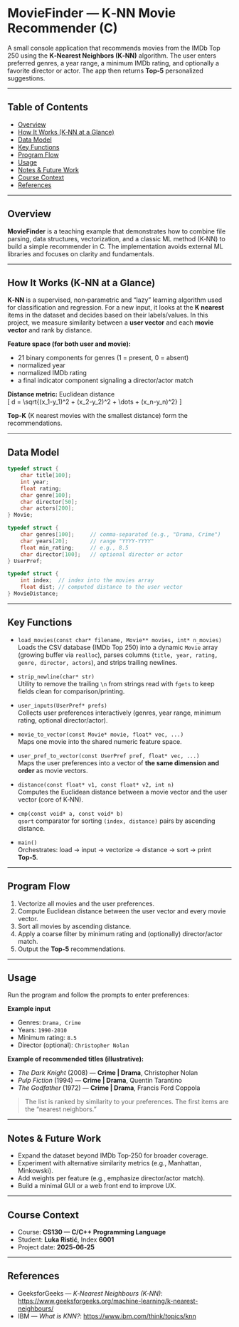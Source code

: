 # MovieFinder — K‑NN Movie Recommender (C)

A small console application that recommends movies from the IMDb Top 250 using the **K‑Nearest Neighbors (K‑NN)** algorithm. The user enters preferred genres, a year range, a minimum IMDb rating, and optionally a favorite director or actor. The app then returns **Top‑5** personalized suggestions.  

---

## Table of Contents
- [Overview](#overview)
- [How It Works (K‑NN at a Glance)](#how-it-works-k-nn-at-a-glance)
- [Data Model](#data-model)
- [Key Functions](#key-functions)
- [Program Flow](#program-flow)
- [Usage](#usage)
- [Notes & Future Work](#notes--future-work)
- [Course Context](#course-context)
- [References](#references)

---

## Overview

**MovieFinder** is a teaching example that demonstrates how to combine file parsing, data structures, vectorization, and a classic ML method (K‑NN) to build a simple recommender in C. The implementation avoids external ML libraries and focuses on clarity and fundamentals.

---

## How It Works (K‑NN at a Glance)

**K‑NN** is a supervised, non‑parametric and “lazy” learning algorithm used for classification and regression. For a new input, it looks at the **K nearest** items in the dataset and decides based on their labels/values. In this project, we measure similarity between a **user vector** and each **movie vector** and rank by distance.

**Feature space (for both user and movie):**
- 21 binary components for genres (1 = present, 0 = absent)  
- normalized year  
- normalized IMDb rating  
- a final indicator component signaling a director/actor match  

**Distance metric:** Euclidean distance  
\[ d = \sqrt{(x_1-y_1)^2 + (x_2-y_2)^2 + \dots + (x_n-y_n)^2} \]

**Top‑K** (K nearest movies with the smallest distance) form the recommendations.

---

## Data Model

```c
typedef struct {
    char title[100];
    int year;
    float rating;
    char genre[100];
    char director[50];
    char actors[200];
} Movie;

typedef struct {
    char genres[100];     // comma-separated (e.g., "Drama, Crime")
    char years[20];       // range "YYYY-YYYY"
    float min_rating;     // e.g., 8.5
    char director[100];   // optional director or actor
} UserPref;

typedef struct {
    int index;  // index into the movies array
    float dist; // computed distance to the user vector
} MovieDistance;
```

---

## Key Functions

- `load_movies(const char* filename, Movie** movies, int* n_movies)`  
  Loads the CSV database (IMDb Top 250) into a dynamic `Movie` array (growing buffer via `realloc`), parses columns (`title, year, rating, genre, director, actors`), and strips trailing newlines.

- `strip_newline(char* str)`  
  Utility to remove the trailing `\n` from strings read with `fgets` to keep fields clean for comparison/printing.

- `user_inputs(UserPref* prefs)`  
  Collects user preferences interactively (genres, year range, minimum rating, optional director/actor).

- `movie_to_vector(const Movie* movie, float* vec, ...)`  
  Maps one movie into the shared numeric feature space.

- `user_pref_to_vector(const UserPref pref, float* vec, ...)`  
  Maps the user preferences into a vector of **the same dimension and order** as movie vectors.

- `distance(const float* v1, const float* v2, int n)`  
  Computes the Euclidean distance between a movie vector and the user vector (core of K‑NN).

- `cmp(const void* a, const void* b)`  
  `qsort` comparator for sorting `(index, distance)` pairs by ascending distance.

- `main()`  
  Orchestrates: load → input → vectorize → distance → sort → print **Top‑5**.

---

## Program Flow

1. Vectorize all movies and the user preferences.  
2. Compute Euclidean distance between the user vector and every movie vector.  
3. Sort all movies by ascending distance.  
4. Apply a coarse filter by minimum rating and (optionally) director/actor match.  
5. Output the **Top‑5** recommendations.

---

## Usage

Run the program and follow the prompts to enter preferences:

**Example input**
- Genres: `Drama, Crime`  
- Years: `1990-2010`  
- Minimum rating: `8.5`  
- Director (optional): `Christopher Nolan`

**Example of recommended titles (illustrative):**
- *The Dark Knight* (2008) — **Crime | Drama**, Christopher Nolan  
- *Pulp Fiction* (1994) — **Crime | Drama**, Quentin Tarantino  
- *The Godfather* (1972) — **Crime | Drama**, Francis Ford Coppola  

> The list is ranked by similarity to your preferences. The first items are the “nearest neighbors.”

---

## Notes & Future Work

- Expand the dataset beyond IMDb Top‑250 for broader coverage.  
- Experiment with alternative similarity metrics (e.g., Manhattan, Minkowski).  
- Add weights per feature (e.g., emphasize director/actor match).  
- Build a minimal GUI or a web front end to improve UX.

---

## Course Context

- Course: **CS130 — C/C++ Programming Language**  
- Student: **Luka Ristić**, Index **6001**  
- Project date: **2025‑06‑25**

---

## References

- GeeksforGeeks — *K‑Nearest Neighbours (K‑NN)*: https://www.geeksforgeeks.org/machine-learning/k-nearest-neighbours/  
- IBM — *What is KNN?*: https://www.ibm.com/think/topics/knn
